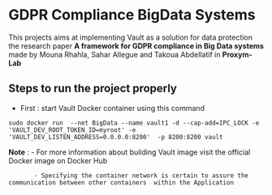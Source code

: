 # GDPR Compliance BigData Systems 
This projects aims at implementing Vault as a solution for data protection the research paper **A framework for GDPR compliance in Big Data
systems** made by Mouna Rhahla, Sahar Allegue and Takoua Abdellatif in **Proxym-Lab** 

## Steps to run the project properly 
- First : start Vault Docker container using this command 


``sudo docker run  --net BigData --name vault1 -d --cap-add=IPC_LOCK
-e 'VAULT_DEV_ROOT_TOKEN_ID=myroot' -e 'VAULT_DEV_LISTEN_ADDRESS=0.0.0.0:8200' 
-p 8200:8200 vault``

**Note** : 
           - For more information about building Vault image  visit the official Docker image on Docker Hub 

           - Specifying the container network is certain to assure the communication between other containers  within the Application 
   
